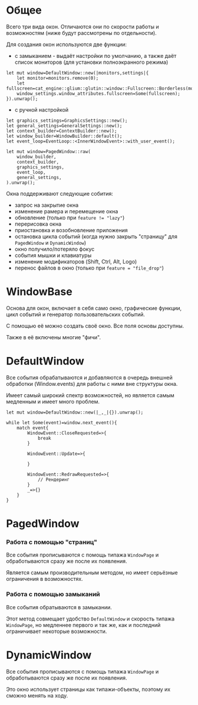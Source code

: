 # Общее

Всего три вида окон. Отличаются они по скорости работы и возможностям (ниже будут рассмотрены по отдельности).

Для создания окон используются две функции:
 * с замыканием - выдаёт настройки по умолчанию, а также даёт список мониторов (для установки полноэкранного режима)
```
let mut window=DefaultWindow::new(|monitors,settings|{
    let monitor=monitors.remove(0);
    let fullscreen=cat_engine::glium::glutin::window::Fullscreen::Borderless(monitor);
    window_settings.window_attributes.fullscreen=Some(fullscreen);
}).unwrap();
```

* с ручной настройкой
```
let graphics_settings=GraphicsSettings::new();
let general_settings=GeneralSettings::new();
let context_builder=ContextBuilder::new();
let window_builder=WindowBuilder::default();
let event_loop=EventLoop::<InnerWindowEvent>::with_user_event();

let mut window=PagedWindow::raw(
    window_builder,
    context_builder,
    graphics_settings,
    event_loop,
    general_settings,
).unwrap();
```

Окна поддерживают следующие собития:
 - запрос на закрытие окна
 - изменение рамера и перемещение окна
 - обновление (только при `feature != "lazy"`)
 - перерисовка окна
 - приостановка и возобновление приложения
 - остановка цикла событий (когда нужно закрыть "страницу" для `PagedWindow` и `DynamicWindow`)
 - окно получило/потеряло фокус
 - события мышки и клавиатуры
 - изменение модификаторов (Shift, Ctrl, Alt, Logo)
 - перенос файлов в окно (только при `feature = "file_drop"`)



# WindowBase

Основа для окон, включает в себя само окно, графические функции,
цикл событий и генератор пользовательских событий.

С помощью её можно создать своё окно.
Все поля основы доступны.

Также в её включены многие "фичи".

# DefaultWindow

Все события обрабатываются и добавляются в очередь внешней обработки (Window.events)
для работы с ними вне структуры окна.

Имеет самый широкий спектр возможностей, но является самым медленным и имеет много проблем.

```
let mut window=DefaultWindow::new(|_,_|{}).unwrap();

while let Some(event)=window.next_event(){
    match event{
        WindowEvent::CloseRequested=>{
            break
        }

        WindowEvent::Update=>{
            
        }

        WindowEvent::RedrawRequested=>{
            // Рендеринг
        }
        _=>{}
    }
}
```

# PagedWindow

### Работа с помощью "страниц"

Все события прописываются с помощь типажа `WindowPage`
и обработываются сразу же после их появления.

Является самым производительным методом, но имеет серьёзные ограничения в возможностях.

### Работа с помощью замыканий

Все события обратываются в замыкании.

Этот метод совмещает удобство `DefaultWindow` и скорость типажа `WindowPage`,
но медленнее первого и так же, как и последний ограничивает некоторые возможности.


# DynamicWindow

Все события прописываются с помощь типажа `WindowPage`
и обработываются сразу же после их появления.

Это окно использует страницы как типажи-объекты, поэтому их сможно менять на ходу.
